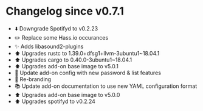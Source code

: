 # Changelog since v0.7.1
- :arrow_down: Downgrade Spotifyd to v0.2.23 
- :pencil2: Replace some Hass.io occurances 
- :sparkles: Adds libasound2-plugins 
- :arrow_up: Upgrades rustc to 1.39.0+dfsg1+llvm-3ubuntu1~18.04.1 
- :arrow_up: Upgrades cargo to 0.40.0-3ubuntu1~18.04.1 
- :arrow_up: Upgrades add-on base image to v5.0.1 
- :hammer: Update add-on config with new password & list features 
- :hammer: Re-branding 
- :books: Update add-on documentation to use new YAML configuration format 
- :arrow_up: Upgrades add-on base image to v5.0.0 
- :arrow_up: Upgrades spotifyd to v0.2.24 
